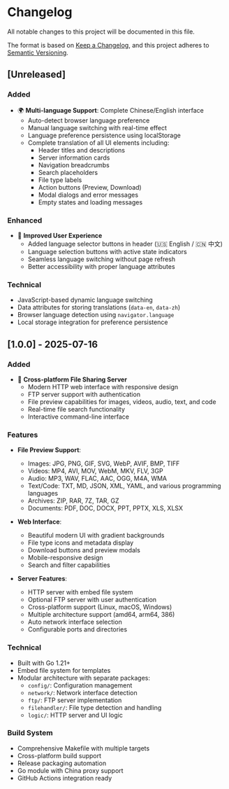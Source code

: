 # Changelog

All notable changes to this project will be documented in this file.

The format is based on [Keep a Changelog](https://keepachangelog.com/en/1.0.0/),
and this project adheres to [Semantic Versioning](https://semver.org/spec/v2.0.0.html).

## [Unreleased]

### Added
- 🌍 **Multi-language Support**: Complete Chinese/English interface
  - Auto-detect browser language preference
  - Manual language switching with real-time effect
  - Language preference persistence using localStorage
  - Complete translation of all UI elements including:
    - Header titles and descriptions
    - Server information cards
    - Navigation breadcrumbs
    - Search placeholders
    - File type labels
    - Action buttons (Preview, Download)
    - Modal dialogs and error messages
    - Empty states and loading messages

### Enhanced
- 🎨 **Improved User Experience**
  - Added language selector buttons in header (🇺🇸 English / 🇨🇳 中文)
  - Language selection buttons with active state indicators
  - Seamless language switching without page refresh
  - Better accessibility with proper language attributes

### Technical
- JavaScript-based dynamic language switching
- Data attributes for storing translations (`data-en`, `data-zh`)
- Browser language detection using `navigator.language`
- Local storage integration for preference persistence

## [1.0.0] - 2025-07-16

### Added
- 🚀 **Cross-platform File Sharing Server**
  - Modern HTTP web interface with responsive design
  - FTP server support with authentication
  - File preview capabilities for images, videos, audio, text, and code
  - Real-time file search functionality
  - Interactive command-line interface

### Features
- **File Preview Support**:
  - Images: JPG, PNG, GIF, SVG, WebP, AVIF, BMP, TIFF
  - Videos: MP4, AVI, MOV, WebM, MKV, FLV, 3GP
  - Audio: MP3, WAV, FLAC, AAC, OGG, M4A, WMA
  - Text/Code: TXT, MD, JSON, XML, YAML, and various programming languages
  - Archives: ZIP, RAR, 7Z, TAR, GZ
  - Documents: PDF, DOC, DOCX, PPT, PPTX, XLS, XLSX

- **Web Interface**:
  - Beautiful modern UI with gradient backgrounds
  - File type icons and metadata display
  - Download buttons and preview modals
  - Mobile-responsive design
  - Search and filter capabilities

- **Server Features**:
  - HTTP server with embed file system
  - Optional FTP server with user authentication
  - Cross-platform support (Linux, macOS, Windows)
  - Multiple architecture support (amd64, arm64, 386)
  - Auto network interface selection
  - Configurable ports and directories

### Technical
- Built with Go 1.21+
- Embed file system for templates
- Modular architecture with separate packages:
  - `config/`: Configuration management
  - `network/`: Network interface detection
  - `ftp/`: FTP server implementation
  - `filehandler/`: File type detection and handling
  - `logic/`: HTTP server and UI logic

### Build System
- Comprehensive Makefile with multiple targets
- Cross-platform build support
- Release packaging automation
- Go module with China proxy support
- GitHub Actions integration ready
